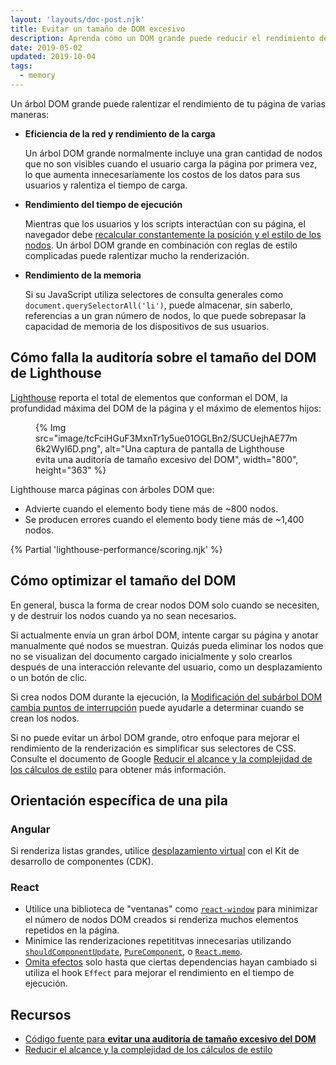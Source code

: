 ```yaml
---
layout: 'layouts/doc-post.njk'
title: Evitar un tamaño de DOM excesivo
description: Aprenda cómo un DOM grande puede reducir el rendimiento de su página web y cómo puede reducir el tamaño de su DOM durante el tiempo de carga.
date: 2019-05-02
updated: 2019-10-04
tags:
  - memory
---
```


Un árbol DOM grande puede ralentizar el rendimiento de tu página de varias maneras:

- **Eficiencia de la red y rendimiento de la carga**

  Un árbol DOM grande normalmente incluye una gran cantidad de nodos que no son visibles cuando el usuario carga la página por primera vez, lo que aumenta innecesariamente los costos de los datos para sus usuarios y ralentiza el tiempo de carga.

- **Rendimiento del tiempo de ejecución**

  Mientras que los usuarios y los scripts interactúan con su página, el navegador debe [recalcular constantemente la posición y el estilo de los nodos](https://developers.google.com/web/fundamentals/performance/rendering/reduce-the-scope-and-complexity-of-style-calculations?utm_source=lighthouse&utm_medium=cli). Un árbol DOM grande en combinación con reglas de estilo complicadas puede ralentizar mucho la renderización.

- **Rendimiento de la memoria**

  Si su JavaScript utiliza selectores de consulta generales como `document.querySelectorAll('li')`, puede almacenar, sin saberlo, referencias a un gran número de nodos, lo que puede sobrepasar la capacidad de memoria de los dispositivos de sus usuarios.

## Cómo falla la auditoría sobre el tamaño del DOM de Lighthouse

[Lighthouse](https://developers.google.com/web/tools/lighthouse/) reporta el total de elementos que conforman el DOM, la profundidad máxima del DOM de la página y el máximo de elementos hijos:

<figure>{% Img src="image/tcFciHGuF3MxnTr1y5ue01OGLBn2/SUCUejhAE77m6k2WyI6D.png", alt="Una captura de pantalla de Lighthouse evita una auditoría de tamaño excesivo del DOM", width="800", height="363" %}</figure>

Lighthouse marca páginas con árboles DOM que:

- Advierte cuando el elemento body tiene más de ~800 nodos.
- Se producen errores cuando el elemento body tiene más de ~1,400 nodos.

{% Partial 'lighthouse-performance/scoring.njk' %}

## Cómo optimizar el tamaño del DOM

En general, busca la forma de crear nodos DOM solo cuando se necesiten, y de destruir los nodos cuando ya no sean necesarios.

Si actualmente envía un gran árbol DOM, intente cargar su página y anotar manualmente qué nodos se muestran. Quizás pueda eliminar los nodos que no se visualizan del documento cargado inicialmente y solo crearlos después de una interacción relevante del usuario, como un desplazamiento o un botón de clic.

Si crea nodos DOM durante la ejecución, la [Modificación del subárbol DOM cambia puntos de interrupción](https://developers.google.com/web/tools/chrome-devtools/javascript/breakpoints#dom) puede ayudarle a determinar cuando se crean los nodos.

Si no puede evitar un árbol DOM grande, otro enfoque para mejorar el rendimiento de la renderización es simplificar sus selectores de CSS. Consulte el documento de Google [Reducir el alcance y la complejidad de los cálculos de estilo](https://developers.google.com/web/fundamentals/performance/rendering/reduce-the-scope-and-complexity-of-style-calculations) para obtener más información.

## Orientación específica de una pila

### Angular

Si renderiza listas grandes, utilice [desplazamiento virtual](https://web.dev/articles/virtualize-lists-with-angular-cdk) con el Kit de desarrollo de componentes (CDK).

### React

- Utilice una biblioteca de "ventanas" como [`react-window`](https://web.dev/articles/virtualize-long-lists-react-window) para minimizar el número de nodos DOM creados si renderiza muchos elementos repetidos en la página.
- Minimice las renderizaciones repetititvas innecesarias utilizando [`shouldComponentUpdate`](https://reactjs.org/docs/optimizing-performance.html#shouldcomponentupdate-in-action), [`PureComponent`](https://reactjs.org/docs/react-api.html#reactpurecomponent), o [`React.memo`](https://reactjs.org/docs/react-api.html#reactmemo).
- [Omita efectos](https://reactjs.org/docs/hooks-effect.html#tip-optimizing-performance-by-skipping-effects) solo hasta que ciertas dependencias hayan cambiado si utiliza el hook `Effect` para mejorar el rendimiento en el tiempo de ejecución.

## Recursos

- [Código fuente para **evitar una auditoría de tamaño excesivo del DOM**](https://github.com/GoogleChrome/lighthouse/blob/master/lighthouse-core/audits/dobetterweb/dom-size.js)
- [Reducir el alcance y la complejidad de los cálculos de estilo](https://developers.google.com/web/fundamentals/performance/rendering/reduce-the-scope-and-complexity-of-style-calculations)
